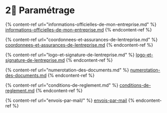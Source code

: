 # 2⃣ Paramétrage

{% content-ref url="informations-officielles-de-mon-entreprise.md" %}
[informations-officielles-de-mon-entreprise.md](informations-officielles-de-mon-entreprise.md)
{% endcontent-ref %}

{% content-ref url="coordonnees-et-assurances-de-lentreprise.md" %}
[coordonnees-et-assurances-de-lentreprise.md](coordonnees-et-assurances-de-lentreprise.md)
{% endcontent-ref %}

{% content-ref url="logo-et-signature-de-lentreprise.md" %}
[logo-et-signature-de-lentreprise.md](logo-et-signature-de-lentreprise.md)
{% endcontent-ref %}

{% content-ref url="numerotation-des-documents.md" %}
[numerotation-des-documents.md](numerotation-des-documents.md)
{% endcontent-ref %}

{% content-ref url="conditions-de-reglement.md" %}
[conditions-de-reglement.md](conditions-de-reglement.md)
{% endcontent-ref %}

{% content-ref url="envois-par-mail/" %}
[envois-par-mail](envois-par-mail/)
{% endcontent-ref %}
